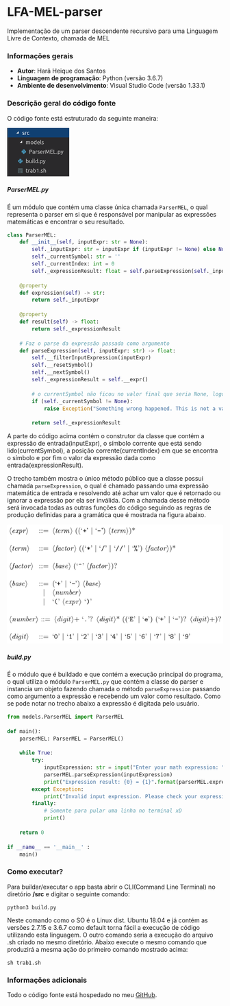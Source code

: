 # LFA-MEL-parser
Implementação de um parser descendente recursivo para uma Linguagem Livre de Contexto, chamada de MEL

### Informações gerais
- **Autor**: Harã Heique dos Santos
- **Linguagem de programação**: Python (versão 3.6.7)
- **Ambiente de desenvolvimento**: Visual Studio Code (versão 1.33.1)

### Descrição geral do código fonte
O código fonte está estruturado da seguinte maneira:

![Code structure](https://raw.githubusercontent.com/HaraHeique/LFA-MEL-parser/master/images/Estrutura%20do%20src.png)

##### ParserMEL.py
É um módulo que contém uma classe única chamada `ParserMEL`, o qual representa o parser em si que é responsável por manipular as expressões matemáticas e encontrar o seu resultado.

```python
class ParserMEL:
    def __init__(self, inputExpr: str = None):
        self._inputExpr: str = inputExpr if (inputExpr != None) else None
        self._currentSymbol: str = ''
        self._currentIndex: int = 0
        self._expressionResult: float = self.parseExpression(self._inputExpr) if (self._inputExpr != None) else 0.0

    @property
    def expression(self) -> str:
        return self._inputExpr

    @property
    def result(self) -> float:
        return self._expressionResult

    # Faz o parse da expressão passada como argumento
    def parseExpression(self, inputExpr: str) -> float:
        self.__filterInputExpression(inputExpr)
        self.__resetSymbol()
        self.__nextSymbol()
        self._expressionResult = self.__expr()

        # o currentSymbol não ficou no valor final que seria None, logo lança uma exceção
        if (self._currentSymbol != None):
            raise Exception("Something wrong happened. This is not a valid input expression.")

        return self._expressionResult
```
A parte do código acima contém o construtor da classe que contém a expressão de entrada(inputExpr), o símbolo corrente que está sendo lido(currentSymbol), a posição corrente(currentIndex) em que se encontra o símbolo e por fim o valor da expressão dada como entrada(expressionResult).

O trecho também mostra o único método público que a classe possui chamada `parseExpression`, o qual é chamado passando uma expressão matemática de entrada e resolvendo até achar um valor que é retornado ou ignorar a expressão por ela ser inválida.
Com a chamada desse método será invocada todas as outras funções do código seguindo as regras de produção definidas para a gramática que é mostrada na figura abaixo.

<p align="center">
  <img src="https://github.com/HaraHeique/LFA-MEL-parser/blob/master/images/Regra%20de%20produ%C3%A7%C3%A3o%20da%20gram%C3%A1tica%20MEL.png?raw=true">
</p>

##### build.py
É o módulo que é buildado e que contém a execução principal do programa, o qual utiliza o módulo `ParserMEL.py` que contém a classe do parser e instancia um objeto fazendo chamada o método `parseExpression` passando como argumento a expressão e recebendo um valor como resultado. Como se pode notar no trecho abaixo a expressão é digitada pelo usuário.

```python
from models.ParserMEL import ParserMEL

def main():
    parserMEL: ParserMEL = ParserMEL()

    while True:
        try:
            inputExpression: str = input("Enter your math expression: ")
            parserMEL.parseExpression(inputExpression)
            print("Expression result: {0} = {1}".format(parserMEL.expression, parserMEL.result))
        except Exception:
            print("Invalid input expression. Please check your expression and try again.")
        finally:
            # Somente para pular uma linha no terminal xD
            print()

    return 0

if __name__ == '__main__' :
    main()
```

### Como executar?
Para buildar/executar o app basta abrir o CLI(Command Line Terminal) no diretório __/src__ e digitar o seguinte comando:
    
    python3 build.py

Neste comando como o SO é o Linux dist. Ubuntu 18.04 e já contém as versões 2.7.15 e 3.6.7 como default torna fácil a execução de código utilizando esta linguagem. O outro comando seria a execução do arquivo .sh criado no mesmo diretório. Abaixo execute o mesmo comando que produzirá a mesma ação do primeiro comando mostrado acima:

    sh trab1.sh
    
### Informações adicionais
Todo o código fonte está hospedado no meu [GitHub](https://github.com/HaraHeique/LFA-MEL-parser).


